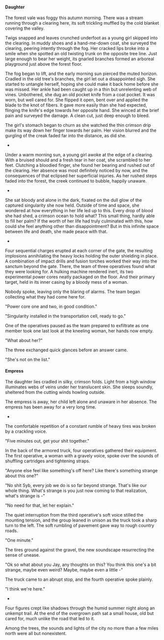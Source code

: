 #### Daughter

The forest vale was foggy this autumn morning. There was a stream running through a clearing here, its soft trickling muffled by the cold blanket covering the valley.

Twigs snapped and leaves crunched underfoot as a young girl skipped into the clearing. In muddy shoes and a hand-me-down coat, she surveyed the clearing, peering intently through the fog. Her cracked lips broke into a smile when she spotted an old twisting trunk on the opposite tree line. Just large enough to bear her weight, its gnarled branches formed an arboreal playground just above the forest floor.

The fog began to lift, and the early morning sun pierced the muted horizon. Cradled in the old tree's branches, the girl let out a disappointed sigh. She started to untangle herself, hoping she could make it back home before she was missed. Her ankle had been caught up in a thin but unrelenting web of vines. Unbothered, she dug an old pocket knife from a coat pocket. It was worn, but well cared for. She flipped it open, bent over and applied the blade to the knot of fibers. It gave more easily than she had expected, flinging the knife's edge towards her opposite hand. She winced at the brief pain and surveyed the damage. A clean cut, just deep enough to bleed.

The girl's stomach began to churn as she watched the thin crimson drip make its way down her finger towards her palm. Her vision blurred and the gurgling of the creak faded far into the distance, as did she.

-

Under a warm morning sun, a young girl awoke at the edge of a clearing. With a bruised should and a fresh tear in her coat, she scrambled to her feet. Clutching a bloodied finger, she found her bearing and rushed out of the clearing. Her absence was most definitely noticed by now, and the consequences of that eclipsed her superficial injuries. As her rushed steps faded into the forest, the creek continued to bubble, happily unaware.

-

She sat bloody and alone in the dark, fixated on the dull glow of the captured singularity she now held. Outside of time and space, she wondered at how everything in her life led up to this. Every drop of blood she had shed, a crimson ocean to hold what? This small thing, hardly able to fill her palm? If the worth of her life had truly culminated with this, how could she feel anything other than disappointment? But in this infinite space between life and death, she made peace with that.

-

Four sequential charges erupted at each corner of the gate, the resulting implosions annihilating the heavy locks holding the outer shielding in place. A combination of impact drills and fusion torches worked their way into the sanctum beyond the gate. There, the team of three operatives found what they were looking for. A hulking machine rendered inert, its two experimental power cores neatly packaged on the floor. And their primary target, held in its inner casing by a bloody mess of a woman.

Nobody spoke, leaving only the blaring of alarms. The team began collecting what they had come here for.

"Power core one and two, in good condition."

"Singularity installed in the transportation cell, ready to go."

One of the operatives paused as the team prepared to exfiltrate as one member took one last look at the kneeling woman, her hands now empty.

"What about her?"

The three exchanged quick glances before an answer came.

"She's not on the list."

#### Empress

The daughter lies cradled in silky, crimson folds. Light from a high window illuminates webs of veins under her translucent skin. She sleeps soundly, sheltered from the cutting winds howling outside.

The empress is away, her child left alone and unaware in her absence. The empress has been away for a very long time.

-

The comfortable repetition of a constant rumble of heavy tires was broken by a crackling voice.

"Five minutes out, get your shit together."

In the back of the armored truck, four operatives gathered their equipment. The first operative, a woman with a gravely voice, spoke over the sounds of shuffling cartridges and tightening straps.

"Anyone else feel like something's off here? Like there's something strange about this one?"

"No shit Syb, every job we do is so far beyond strange. That's like our whole thing. What's strange is you just now coming to that realization, what's strange is -"

"No need for that, let her explain."

The quiet interruption from the third operative's soft voice stilled the mounting tension, and the group leaned in unison as the truck took a sharp turn to the left. The soft rumbling of pavement gave way to rough country roads.

"One minute."

The tires ground against the gravel, the new soundscape resurrecting the sense of unease.

"Ok so what about you Jay, any thoughts on this? You think this one's a bit strange, maybe even weird? Maybe, maybe even a little -"

The truck came to an abrupt stop, and the fourth operative spoke plainly.

"I think we're here."

-

Four figures crept like shadows through the humid summer night along an unkempt trail. At the end of the overgrown path sat a small house, old but cared for, much unlike the road that led to it. 

Among the trees, the sounds and lights of the city no more than a few miles north were all but nonexistent.
